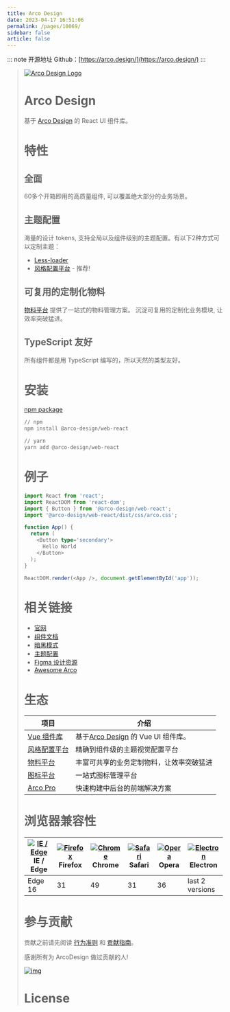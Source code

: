 ```yaml
---
title: Arco Design
date: 2023-04-17 16:51:06
permalink: /pages/10069/
sidebar: false
article: false
---
```

::: note 开源地址
Github：[https://arco.design/](https://arco.design/)
:::

> [![Arco Design Logo](https://avatars.githubusercontent.com/u/64576149?s=200&v=4)](https://arco.design/)
>
> # Arco Design
>
> 基于 [Arco Design](https://arco.design/) 的 React UI 组件库。
>
> # 特性
>
> ## 全面
>
> 60多个开箱即用的高质量组件, 可以覆盖绝大部分的业务场景。
>
> ## 主题配置
>
> 海量的设计 tokens, 支持全局以及组件级别的主题配置。有以下2种方式可以定制主题：
>
> - [Less-loader](https://arco.design/react/docs/theme)
> - [风格配置平台](https://arco.design/themes) - 推荐!
>
> ## 可复用的定制化物料
>
> [物料平台](https://arco.design/material/) 提供了一站式的物料管理方案。 沉淀可复用的定制化业务模块, 让效率突破猛进。
>
> ## TypeScript 友好
>
> 所有组件都是用 TypeScript 编写的，所以天然的类型友好。
>
> # 安装
>
> [npm package](https://www.npmjs.com/package/@arco-design/web-react)
>
> ```bash
> // npm
> npm install @arco-design/web-react
> 
> // yarn
> yarn add @arco-design/web-react
> ```
>
> # 例子
>
> ```typescript
> import React from 'react';
> import ReactDOM from 'react-dom';
> import { Button } from '@arco-design/web-react';
> import '@arco-design/web-react/dist/css/arco.css';
> 
> function App() {
>   return (
>     <Button type='secondary'>
>       Hello World
>     </Button>
>   );
> }
> 
> ReactDOM.render(<App />, document.getElementById('app'));
> ```
>
> # 相关链接
>
> - [官网](https://arco.design/)
> - [组件文档](https://arco.design/react/components/overview)
> - [暗黑模式](https://arco.design/react/docs/dark)
> - [主题配置](https://arco.design/react/docs/theme)
> - [Figma 设计资源](https://www.figma.com/file/M66cTiLXHa4SVyZIlfY5Pb/arco-Design-System?node-id=7945%3A44563)
> - [Awesome Arco](https://github.com/arco-design/awesome-arco)
>
> # 生态
>
> | 项目                                                         | 介绍                                                         |
> | ------------------------------------------------------------ | ------------------------------------------------------------ |
> | [Vue 组件库](https://arco.design/vue/docs/start) | 基于[Arco Design](https://arco.design/) 的 Vue UI 组件库。 |
> | [风格配置平台](https://arco.design/themes) | 精确到组件级的主题视觉配置平台                               |
> | [物料平台](https://arco.design/material) | 丰富可共享的业务定制物料，让效率突破猛进                     |
> | [图标平台](https://arco.design/iconbox) | 一站式图标管理平台                                           |
> | [Arco Pro](https://arco.design/pro/) | 快速构建中后台的前端解决方案                                 |
>
> # 浏览器兼容性
>
> | [![IE / Edge](https://p1-arco.byteimg.com/tos-cn-i-uwbnlip3yd/08095282566ac4e0fd98f89aed934b65.png~tplv-uwbnlip3yd-png.png)](http://godban.github.io/browsers-support-badges/) IE / Edge | [![Firefox](https://p1-arco.byteimg.com/tos-cn-i-uwbnlip3yd/40ad73571879dd8d9fd3fd524e0e45a4.png~tplv-uwbnlip3yd-png.png)](http://godban.github.io/browsers-support-badges/) Firefox | [![Chrome](https://p1-arco.byteimg.com/tos-cn-i-uwbnlip3yd/4f59d35f6d6837b042c8badd95871b1d.png~tplv-uwbnlip3yd-png.png)](http://godban.github.io/browsers-support-badges/) Chrome | [![Safari](https://p1-arco.byteimg.com/tos-cn-i-uwbnlip3yd/eee2667f837a9c2ed531805850bf43ec.png~tplv-uwbnlip3yd-png.png)](http://godban.github.io/browsers-support-badges/) Safari | [![Opera](https://p1-arco.byteimg.com/tos-cn-i-uwbnlip3yd/3240334d3967dd263c8f4cdd2d93c525.png~tplv-uwbnlip3yd-png.png)](http://godban.github.io/browsers-support-badges/) Opera | [![Electron](https://p1-arco.byteimg.com/tos-cn-i-uwbnlip3yd/f2454685df95a1a557a61861c5bec256.png~tplv-uwbnlip3yd-png.png)](http://godban.github.io/browsers-support-badges/) Electron |
> | ------------------------------------------------------------ | ------------------------------------------------------------ | ------------------------------------------------------------ | ------------------------------------------------------------ | ------------------------------------------------------------ | ------------------------------------------------------------ |
> | Edge 16                                                      | 31                                                           | 49                                                           | 31                                                           | 36                                                           | last 2 versions                                              |
>
> # 参与贡献
>
> 贡献之前请先阅读 [行为准则](./CODE_OF_CONDUCT.md) 和 [贡献指南](./CONTRIBUTING.zh-CN.md)。
>
> 感谢所有为 ArcoDesign 做过贡献的人!
>
> [![img](https://contrib.rocks/image?repo=arco-design/arco-design)](https://github.com/arco-design/arco-design/graphs/contributors)
>
> # License

